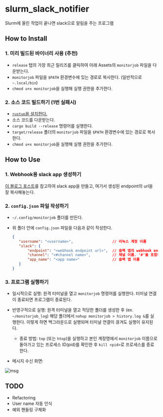 # slurm_slack_notifier

Slurm에 올린 작업이 끝나면 slack으로 알림을 주는 프로그램

## How to Install

### 1. 미리 빌드된 바이너리 사용 (추천)

- `release` 탭의 가장 최근 릴리즈를 클릭하여 아래 Assets의 `monitorjob` 파일을 다운받는다.
- `monitorjob` 파일을 `$PATH` 환경변수에 있는 경로로 복사한다. (일반적으로 `~.local/bin`)
- `chmod u+x monitorjob`을 실행해 실행 권한을 추가한다.

### 2. 소스 코드 빌드하기 (1번 실패시)

- [`rustup`을 설치한다.](https://rustup.rs/)
- 소스 코드를 다운받는다.
- `cargo build --release` 명령어를 실행한다.
- `target/release` 폴더의 `monitorjob` 파일을 `$PATH` 환경변수에 있는 경로로 복사한다.
- `chmod u+x monitorjob`을 실행해 실행 권한을 추가한다.

## How to Use

### 1. Webhook용 slack app 생성하기

[이 블로그 포스트](https://oingdaddy.tistory.com/146)를 참고하여 slack app을 만들고, 여기서 생성된 endpoint의 url을 잘 복사해놓는다.

### 2. `config.json` 파일 작성하기

- `~/.config/monitorjob` 폴더를 만든다.
- 위 폴더 안에 `config.json` 파일을 다음과 같이 작성한다.

    ```json
    {
       "username": "<username>",                  // 리눅스 계정 이름
       "slack": {
           "endpoint": "<webhook endpoint url>",  // 슬랙 앱의 webhook endpoint url
           "channel": "<#channel name>",          // 채널 이름. '#'을 포함하여 작성
           "app_name": "<app name>"               // 슬랙 앱 이름
       }
    }
    ```

### 3. 프로그램 실행하기

- 일시적으로 실행: 원격 터미널을 열고 `monitorjob` 명령어를 실행한다. 터미널 연결이 종료되면 프로그램이 종료된다.
- 반영구적으로 실행: 원격 터미널을 열고 적당한 폴더를 생성한 후 (ex. `~/monitorjob_log`) 해당 폴더에서 `nohup monitorjob > history.log &`를 실행한다. 이렇게 하면 백그라운드로 실행되며 터미널 연결이 끊겨도 실행이 유지된다.
  - 종료 방법: `top` (또는 `htop`)을 실행하고 본인 계정명에서 `monitorjob` 이름으로 돌아가고 있는 프로세스 ID(pid)를 확인한 후 `kill <pid>`로 프로세스를 종료한다.

- 메시지 수신 화면:

![msg](https://user-images.githubusercontent.com/61532201/145027987-e4e86af3-deef-4a10-907a-318360a10ba1.png)

## TODO

- Refactoring
- User name 자동 인식
- 예외 핸들링 구체화
